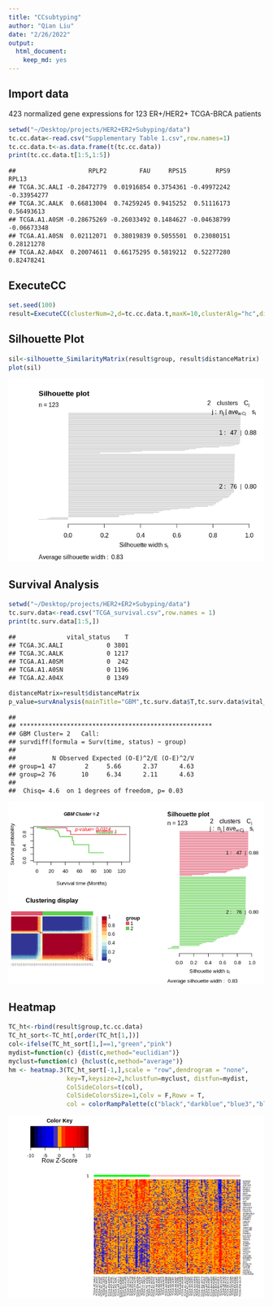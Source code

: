 ```yaml
---
title: "CCsubtyping"
author: "Qian Liu"
date: "2/26/2022"
output: 
  html_document: 
    keep_md: yes
---
```




## Import data

423 normalized gene expressions for 123 ER+/HER2+ TCGA-BRCA patients


```r
setwd("~/Desktop/projects/HER2+ER2+Subyping/data")
tc.cc.data<-read.csv("Supplementary Table 1.csv",row.names=1)
tc.cc.data.t<-as.data.frame(t(tc.cc.data))
print(tc.cc.data.t[1:5,1:5])
```

```
##                    RPLP2         FAU     RPS15        RPS9       RPL13
## TCGA.3C.AALI -0.28472779  0.01916854 0.3754361 -0.49972242 -0.33954277
## TCGA.3C.AALK  0.66813004  0.74259245 0.9415252  0.51116173  0.56493613
## TCGA.A1.A0SM -0.28675269 -0.26033492 0.1484627 -0.04638799 -0.06673348
## TCGA.A1.A0SN  0.02112071  0.38019839 0.5055501  0.23080151  0.28121278
## TCGA.A2.A04X  0.20074611  0.66175295 0.5819212  0.52277280  0.82478241
```
## ExecuteCC


```r
set.seed(100)
result=ExecuteCC(clusterNum=2,d=tc.cc.data.t,maxK=10,clusterAlg="hc",distance="pearson",title="GBM")
```

## Silhouette Plot

```r
sil<-silhouette_SimilarityMatrix(result$group, result$distanceMatrix)
plot(sil)
```

![](CC_files/figure-html/unnamed-chunk-3-1.png)<!-- -->

## Survival Analysis


```r
setwd("~/Desktop/projects/HER2+ER2+Subyping/data")
tc.surv.data<-read.csv("TCGA_survival.csv",row.names = 1)
print(tc.surv.data[1:5,])
```

```
##              vital_status    T
## TCGA.3C.AALI            0 3801
## TCGA.3C.AALK            0 1217
## TCGA.A1.A0SM            0  242
## TCGA.A1.A0SN            0 1196
## TCGA.A2.A04X            0 1349
```


```r
distanceMatrix=result$distanceMatrix
p_value=survAnalysis(mainTitle="GBM",tc.surv.data$T,tc.surv.data$vital_status,result$group,distanceMatrix,similarity=TRUE)
```

```
##                                                      
## *****************************************************
## GBM Cluster= 2   Call:
## survdiff(formula = Surv(time, status) ~ group)
## 
##          N Observed Expected (O-E)^2/E (O-E)^2/V
## group=1 47        2     5.66      2.37      4.63
## group=2 76       10     6.34      2.11      4.63
## 
##  Chisq= 4.6  on 1 degrees of freedom, p= 0.03
```

![](CC_files/figure-html/unnamed-chunk-5-1.png)<!-- -->

## Heatmap


```r
TC_ht<-rbind(result$group,tc.cc.data)
TC_ht_sort<-TC_ht[,order(TC_ht[1,])]
col<-ifelse(TC_ht_sort[1,]==1,"green","pink")
mydist=function(c) {dist(c,method="euclidian")}
myclust=function(c) {hclust(c,method="average")}
hm <- heatmap.3(TC_ht_sort[-1,],scale = "row",dendrogram = "none",
                key=T,keysize=2,hclustfun=myclust, distfun=mydist,
                ColSideColors=t(col),
                ColSideColorsSize=1,Colv = F,Rowv = T,
                col = colorRampPalette(c("black","darkblue","blue3","blue2","blue1","orange","red","red1","red2","red3","darkred")))
```

![](CC_files/figure-html/unnamed-chunk-6-1.png)<!-- -->




